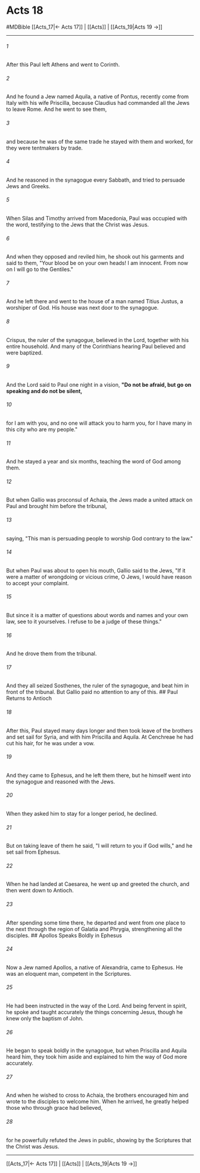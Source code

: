 # Acts 18
#MDBible
[[Acts_17|← Acts 17]] | [[Acts]] | [[Acts_19|Acts 19 →]]

***

###### 1 
After this Paul left Athens and went to Corinth. 

###### 2 
And he found a Jew named Aquila, a native of Pontus, recently come from Italy with his wife Priscilla, because Claudius had commanded all the Jews to leave Rome. And he went to see them, 

###### 3 
and because he was of the same trade he stayed with them and worked, for they were tentmakers by trade. 

###### 4 
And he reasoned in the synagogue every Sabbath, and tried to persuade Jews and Greeks. 

###### 5 
When Silas and Timothy arrived from Macedonia, Paul was occupied with the word, testifying to the Jews that the Christ was Jesus. 

###### 6 
And when they opposed and reviled him, he shook out his garments and said to them, "Your blood be on your own heads! I am innocent. From now on I will go to the Gentiles." 

###### 7 
And he left there and went to the house of a man named Titius Justus, a worshiper of God. His house was next door to the synagogue. 

###### 8 
Crispus, the ruler of the synagogue, believed in the Lord, together with his entire household. And many of the Corinthians hearing Paul believed and were baptized. 

###### 9 
And the Lord said to Paul one night in a vision, **"Do not be afraid, but go on speaking and do not be silent,** 

###### 10 
for I am with you, and no one will attack you to harm you, for I have many in this city who are my people." 

###### 11 
And he stayed a year and six months, teaching the word of God among them. 

###### 12 
But when Gallio was proconsul of Achaia, the Jews made a united attack on Paul and brought him before the tribunal, 

###### 13 
saying, "This man is persuading people to worship God contrary to the law." 

###### 14 
But when Paul was about to open his mouth, Gallio said to the Jews, "If it were a matter of wrongdoing or vicious crime, O Jews, I would have reason to accept your complaint. 

###### 15 
But since it is a matter of questions about words and names and your own law, see to it yourselves. I refuse to be a judge of these things." 

###### 16 
And he drove them from the tribunal. 

###### 17 
And they all seized Sosthenes, the ruler of the synagogue, and beat him in front of the tribunal. But Gallio paid no attention to any of this. ## Paul Returns to Antioch 

###### 18 
After this, Paul stayed many days longer and then took leave of the brothers and set sail for Syria, and with him Priscilla and Aquila. At Cenchreae he had cut his hair, for he was under a vow. 

###### 19 
And they came to Ephesus, and he left them there, but he himself went into the synagogue and reasoned with the Jews. 

###### 20 
When they asked him to stay for a longer period, he declined. 

###### 21 
But on taking leave of them he said, "I will return to you if God wills," and he set sail from Ephesus. 

###### 22 
When he had landed at Caesarea, he went up and greeted the church, and then went down to Antioch. 

###### 23 
After spending some time there, he departed and went from one place to the next through the region of Galatia and Phrygia, strengthening all the disciples. ## Apollos Speaks Boldly in Ephesus 

###### 24 
Now a Jew named Apollos, a native of Alexandria, came to Ephesus. He was an eloquent man, competent in the Scriptures. 

###### 25 
He had been instructed in the way of the Lord. And being fervent in spirit, he spoke and taught accurately the things concerning Jesus, though he knew only the baptism of John. 

###### 26 
He began to speak boldly in the synagogue, but when Priscilla and Aquila heard him, they took him aside and explained to him the way of God more accurately. 

###### 27 
And when he wished to cross to Achaia, the brothers encouraged him and wrote to the disciples to welcome him. When he arrived, he greatly helped those who through grace had believed, 

###### 28 
for he powerfully refuted the Jews in public, showing by the Scriptures that the Christ was Jesus. 

***

[[Acts_17|← Acts 17]] | [[Acts]] | [[Acts_19|Acts 19 →]]
